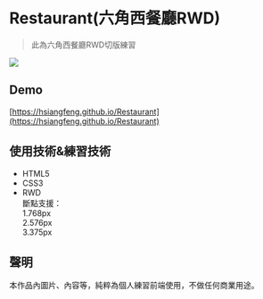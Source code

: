 # Restaurant(六角西餐廳RWD)  
> 此為六角西餐廳RWD切版練習

![](https://i.imgur.com/nNZYjk9.png)
## Demo
[https://hsiangfeng.github.io/Restaurant](https://hsiangfeng.github.io/Restaurant)
  

## 使用技術&練習技術
- HTML5
- CSS3
- RWD  
	斷點支援：  
	1.768px  
	2.576px  
	3.375px  
## 聲明
本作品內圖片、內容等，純粹為個人練習前端使用，不做任何商業用途。
